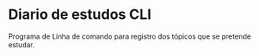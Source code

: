 # Diario de estudos CLI

Programa de Linha de comando para registro dos tópicos que se pretende estudar.